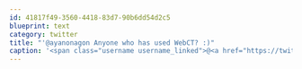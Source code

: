 ```yaml
---
id: 41817f49-3560-4418-83d7-90b6dd54d2c5
blueprint: text
category: twitter
title: "'@ayanonagon Anyone who has used WebCT? :)"
caption: '<span class="username username_linked">@<a href="https://twitter.com/ayanonagon" title="Ayaka Nonaka">ayanonagon</a></span> Anyone who has used WebCT? :)'
---
```

